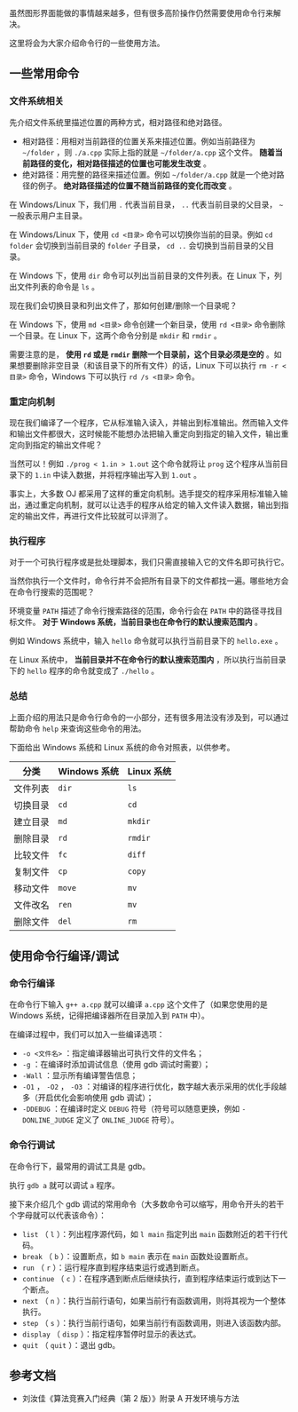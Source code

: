 虽然图形界面能做的事情越来越多，但有很多高阶操作仍然需要使用命令行来解决。

这里将会为大家介绍命令行的一些使用方法。

## 一些常用命令

### 文件系统相关

先介绍文件系统里描述位置的两种方式，相对路径和绝对路径。

-   相对路径：用相对当前路径的位置关系来描述位置。例如当前路径为 `~/folder` ，则 `./a.cpp` 实际上指的就是 `~/folder/a.cpp` 这个文件。 **随着当前路径的变化，相对路径描述的位置也可能发生改变** 。
-   绝对路径：用完整的路径来描述位置。例如 `~/folder/a.cpp` 就是一个绝对路径的例子。 **绝对路径描述的位置不随当前路径的变化而改变** 。

在 Windows/Linux 下，我们用 `.` 代表当前目录， `..` 代表当前目录的父目录， `~` 一般表示用户主目录。

在 Windows/Linux 下，使用 `cd <目录>` 命令可以切换你当前的目录。例如 `cd folder` 会切换到当前目录的 `folder` 子目录， `cd ..` 会切换到当前目录的父目录。

在 Windows 下，使用 `dir` 命令可以列出当前目录的文件列表。在 Linux 下，列出文件列表的命令是 `ls` 。

现在我们会切换目录和列出文件了，那如何创建/删除一个目录呢？

在 Windows 下，使用 `md <目录>` 命令创建一个新目录，使用 `rd <目录>` 命令删除一个目录。在 Linux 下，这两个命令分别是 `mkdir` 和 `rmdir` 。

需要注意的是， **使用 `rd` 或是 `rmdir` 删除一个目录前，这个目录必须是空的** 。如果想要删除非空目录（和该目录下的所有文件）的话，Linux 下可以执行 `rm -r <目录>` 命令，Windows 下可以执行 `rd /s <目录>` 命令。

### 重定向机制

现在我们编译了一个程序，它从标准输入读入，并输出到标准输出。然而输入文件和输出文件都很大，这时候能不能想办法把输入重定向到指定的输入文件，输出重定向到指定的输出文件呢？

当然可以！例如 `./prog < 1.in > 1.out` 这个命令就将让 `prog` 这个程序从当前目录下的 `1.in` 中读入数据，并将程序输出写入到 `1.out` 。

事实上，大多数 OJ 都采用了这样的重定向机制。选手提交的程序采用标准输入输出，通过重定向机制，就可以让选手的程序从给定的输入文件读入数据，输出到指定的输出文件，再进行文件比较就可以评测了。

### 执行程序

对于一个可执行程序或是批处理脚本，我们只需直接输入它的文件名即可执行它。

当然你执行一个文件时，命令行并不会把所有目录下的文件都找一遍。哪些地方会在命令行搜索的范围呢？

环境变量 `PATH` 描述了命令行搜索路径的范围，命令行会在 `PATH` 中的路径寻找目标文件。 **对于 Windows 系统，当前目录也在命令行的默认搜索范围内** 。

例如 Windows 系统中，输入 `hello` 命令就可以执行当前目录下的 `hello.exe` 。

在 Linux 系统中， **当前目录并不在命令行的默认搜索范围内** ，所以执行当前目录下的 `hello` 程序的命令就变成了 `./hello` 。

### 总结

上面介绍的用法只是命令行命令的一小部分，还有很多用法没有涉及到，可以通过帮助命令 `help` 来查询这些命令的用法。

下面给出 Windows 系统和 Linux 系统的命令对照表，以供参考。

| 分类   | Windows 系统 | Linux 系统  |
| ---- | ---------- | --------- |
| 文件列表 |  `dir`     |  `ls`     |
| 切换目录 |  `cd`      |  `cd`     |
| 建立目录 |  `md`      |  `mkdir`  |
| 删除目录 |  `rd`      |  `rmdir`  |
| 比较文件 |  `fc`      |  `diff`   |
| 复制文件 |  `cp`      |  `copy`   |
| 移动文件 |  `move`    |  `mv`     |
| 文件改名 |  `ren`     |  `mv`     |
| 删除文件 |  `del`     |  `rm`     |

## 使用命令行编译/调试

### 命令行编译

在命令行下输入 `g++ a.cpp` 就可以编译 `a.cpp` 这个文件了（如果您使用的是 Windows 系统，记得把编译器所在目录加入到 `PATH` 中）。

在编译过程中，我们可以加入一些编译选项：

-    `-o <文件名>` ：指定编译器输出可执行文件的文件名；
-    `-g` ：在编译时添加调试信息（使用 gdb 调试时需要）；
-    `-Wall` ：显示所有编译警告信息；
-    `-O1` ， `-O2` ， `-O3` ：对编译的程序进行优化，数字越大表示采用的优化手段越多（开启优化会影响使用 gdb 调试）；
-    `-DDEBUG` ：在编译时定义 `DEBUG` 符号（符号可以随意更换，例如 `-DONLINE_JUDGE` 定义了 `ONLINE_JUDGE` 符号）。

### 命令行调试

在命令行下，最常用的调试工具是 gdb。

执行 `gdb a` 就可以调试 `a` 程序。

接下来介绍几个 gdb 调试的常用命令（大多数命令可以缩写，用命令开头的若干个字母就可以代表该命令）：

-    `list` （ `l` ）：列出程序源代码，如 `l main` 指定列出 `main` 函数附近的若干行代码。
-    `break` （ `b` ）：设置断点，如 `b main` 表示在 `main` 函数处设置断点。
-    `run` （ `r` ）：运行程序直到程序结束运行或遇到断点。
-    `continue` （ `c` ）：在程序遇到断点后继续执行，直到程序结束运行或到达下一个断点。
-    `next` （ `n` ）：执行当前行语句，如果当前行有函数调用，则将其视为一个整体执行。
-    `step` （ `s` ）：执行当前行语句，如果当前行有函数调用，则进入该函数内部。
-    `display` （ `disp` ）：指定程序暂停时显示的表达式。
-    `quit` （ `quit` ）：退出 gdb。

## 参考文档

-   刘汝佳《算法竞赛入门经典（第 2 版）》附录 A 开发环境与方法
